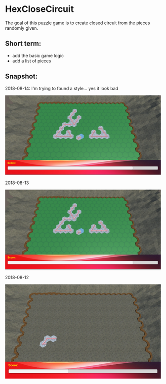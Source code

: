 # HexCloseCircuit
The goal of this puzzle game is to create closed circuit from the pieces randomly given.

## Short term:

- add the basic game logic
- add a list of pieces

## Snapshot:

2018-08-14: I'm trying to found a style... yes it look bad

![2018-08-14](screenshot-20180813.png)

2018-08-13

![2018-08-13](screenshot-20180813.png)

2018-08-12

![2018-08-12](screenshot-20180812.png)
